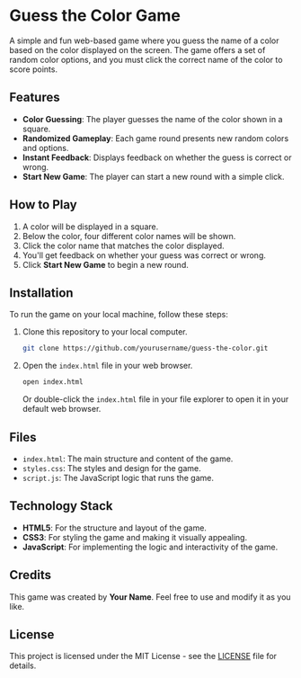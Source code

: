 # Guess the Color Game

A simple and fun web-based game where you guess the name of a color based on the color displayed on the screen. The game offers a set of random color options, and you must click the correct name of the color to score points.

## Features
- **Color Guessing**: The player guesses the name of the color shown in a square.
- **Randomized Gameplay**: Each game round presents new random colors and options.
- **Instant Feedback**: Displays feedback on whether the guess is correct or wrong.
- **Start New Game**: The player can start a new round with a simple click.


## How to Play

1. A color will be displayed in a square.
2. Below the color, four different color names will be shown.
3. Click the color name that matches the color displayed.
4. You'll get feedback on whether your guess was correct or wrong.
5. Click **Start New Game** to begin a new round.

## Installation

To run the game on your local machine, follow these steps:

1. Clone this repository to your local computer.

    ```bash
    git clone https://github.com/yourusername/guess-the-color.git
    ```

2. Open the `index.html` file in your web browser.

    ```bash
    open index.html
    ```

    Or double-click the `index.html` file in your file explorer to open it in your default web browser.

## Files

- `index.html`: The main structure and content of the game.
- `styles.css`: The styles and design for the game.
- `script.js`: The JavaScript logic that runs the game.

## Technology Stack

- **HTML5**: For the structure and layout of the game.
- **CSS3**: For styling the game and making it visually appealing.
- **JavaScript**: For implementing the logic and interactivity of the game.

## Credits

This game was created by **Your Name**. Feel free to use and modify it as you like.

## License

This project is licensed under the MIT License - see the [LICENSE](LICENSE) file for details.
